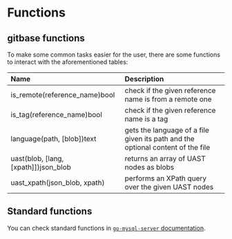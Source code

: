 # Functions

## gitbase functions

To make some common tasks easier for the user, there are some functions to interact with the aforementioned tables:

|     Name     |                                               Description                                           |
|:-------------|:----------------------------------------------------------------------------------------------------|
|is_remote(reference_name)bool| check if the given reference name is from a remote one                               |
|is_tag(reference_name)bool| check if the given reference name is a tag                                              |
|language(path, [blob])text| gets the language of a file given its path and the optional content of the file         |
|uast(blob, [lang, [xpath]])json_blob| returns an array of UAST nodes as blobs                                       |
|uast_xpath(json_blob, xpath)| performs an XPath query over the given UAST nodes                                     |

## Standard functions

You can check standard functions in [`go-mysql-server` documentation](https://github.com/src-d/go-mysql-server/tree/090a17d38c22a28eccf631f400c11704f65bb6ce#custom-functions).
